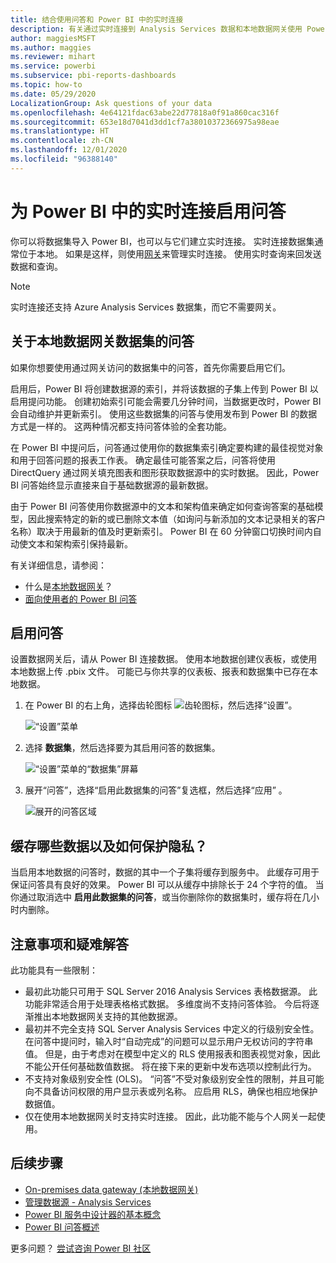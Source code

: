 ```yaml
---
title: 结合使用问答和 Power BI 中的实时连接
description: 有关通过实时连接到 Analysis Services 数据和本地数据网关使用 Power BI 问答自然语言查询的文档。
author: maggiesMSFT
ms.author: maggies
ms.reviewer: mihart
ms.service: powerbi
ms.subservice: pbi-reports-dashboards
ms.topic: how-to
ms.date: 05/29/2020
LocalizationGroup: Ask questions of your data
ms.openlocfilehash: 4e64121fdac63abe22d77818a0f91a860cac316f
ms.sourcegitcommit: 653e18d7041d3dd1cf7a38010372366975a98eae
ms.translationtype: HT
ms.contentlocale: zh-CN
ms.lasthandoff: 12/01/2020
ms.locfileid: "96388140"
---
```

# <a name="enable-qa-for-live-connections-in-power-bi"></a>为 Power BI 中的实时连接启用问答

你可以将数据集导入 Power BI，也可以与它们建立实时连接。 实时连接数据集通常位于本地。 如果是这样，则使用[网关](../connect-data/service-gateway-onprem.md)来管理实时连接。 使用实时查询来回发送数据和查询。

> [!NOTE]
> 实时连接还支持 Azure Analysis Services 数据集，而它不需要网关。

## <a name="qa-for-on-premises-data-gateway-datasets"></a>关于本地数据网关数据集的问答
如果你想要使用通过网关访问的数据集中的问答，首先你需要启用它们。

启用后，Power BI 将创建数据源的索引，并将该数据的子集上传到 Power BI 以启用提问功能。 创建初始索引可能会需要几分钟时间，当数据更改时，Power BI 会自动维护并更新索引。 使用这些数据集的问答与使用发布到 Power BI 的数据方式是一样的。 这两种情况都支持问答体验的全套功能。

在 Power BI 中提问后，问答通过使用你的数据集索引确定要构建的最佳视觉对象和用于回答问题的报表工作表。 确定最佳可能答案之后，问答将使用 DirectQuery 通过网关填充图表和图形获取数据源中的实时数据。 因此，Power BI 问答始终显示直接来自于基础数据源的最新数据。

由于 Power BI 问答使用你数据源中的文本和架构值来确定如何查询答案的基础模型，因此搜索特定的新的或已删除文本值（如询问与新添加的文本记录相关的客户名称）取决于用最新的值及时更新索引。 Power BI 在 60 分钟窗口切换时间内自动使文本和架构索引保持最新。

有关详细信息，请参阅：

* 什么是[本地数据网关](../connect-data/service-gateway-onprem.md)？
* [面向使用者的 Power BI 问答](../consumer/end-user-q-and-a.md)

## <a name="enable-qa"></a>启用问答
设置数据网关后，请从 Power BI 连接数据。  使用本地数据创建仪表板，或使用本地数据上传 .pbix 文件。  可能已与你共享的仪表板、报表和数据集中已存在本地数据。

1. 在 Power BI 的右上角，选择齿轮图标 ![齿轮图标](media/service-q-and-a-direct-query/power-bi-cog.png)，然后选择“设置”。
   
   ![“设置”菜单](media/service-q-and-a-direct-query/powerbi-settings.png)
2. 选择 **数据集**，然后选择要为其启用问答的数据集。
   
   ![“设置”菜单的“数据集”屏幕](media/service-q-and-a-direct-query/power-bi-q-and-a-settings.png)
3. 展开“问答”，选择“启用此数据集的问答”复选框，然后选择“应用”  。
   
    ![展开的问答区域](media/service-q-and-a-direct-query/power-bi-qna-dataset-direct-query.png)

## <a name="what-data-is-cached-and-how-is-privacy-protected"></a>缓存哪些数据以及如何保护隐私？
当启用本地数据的问答时，数据的其中一个子集将缓存到服务中。 此缓存可用于保证问答具有良好的效果。 Power BI 可以从缓存中排除长于 24 个字符的值。 当你通过取消选中 **启用此数据集的问答**，或当你删除你的数据集时，缓存将在几小时内删除。

## <a name="considerations-and-troubleshooting"></a>注意事项和疑难解答
此功能具有一些限制：

* 最初此功能只可用于 SQL Server 2016 Analysis Services 表格数据源。 此功能非常适合用于处理表格格式数据。 多维度尚不支持问答体验。 今后将逐渐推出本地数据网关支持的其他数据源。
* 最初并不完全支持 SQL Server Analysis Services 中定义的行级别安全性。 在问答中提问时，输入时“自动完成”的问题可以显示用户无权访问的字符串值。 但是，由于考虑对在模型中定义的 RLS 使用报表和图表视觉对象，因此不能公开任何基础数值数据。 将在接下来的更新中发布选项以控制此行为。
* 不支持对象级别安全性 (OLS)。 “问答”不受对象级别安全性的限制，并且可能向不具备访问权限的用户显示表或列名称。 应启用 RLS，确保也相应地保护数据值。 
* 仅在使用本地数据网关时支持实时连接。 因此，此功能不能与个人网关一起使用。

## <a name="next-steps"></a>后续步骤

- [On-premises data gateway (本地数据网关)](../connect-data/service-gateway-onprem.md)  
- [管理数据源 - Analysis Services](../connect-data/service-gateway-enterprise-manage-ssas.md)  
- [Power BI 服务中设计器的基本概念](../fundamentals/service-basic-concepts.md)  
- [Power BI 问答概述](../consumer/end-user-q-and-a.md)  

更多问题？ [尝试咨询 Power BI 社区](https://community.powerbi.com/)
